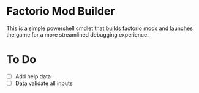 # Factorio Mod Builder

This is a simple powershell cmdlet that builds factorio mods and launches the game for a more streamlined debugging experience.

# To Do
 - [ ] Add help data
 - [ ] Data validate all inputs